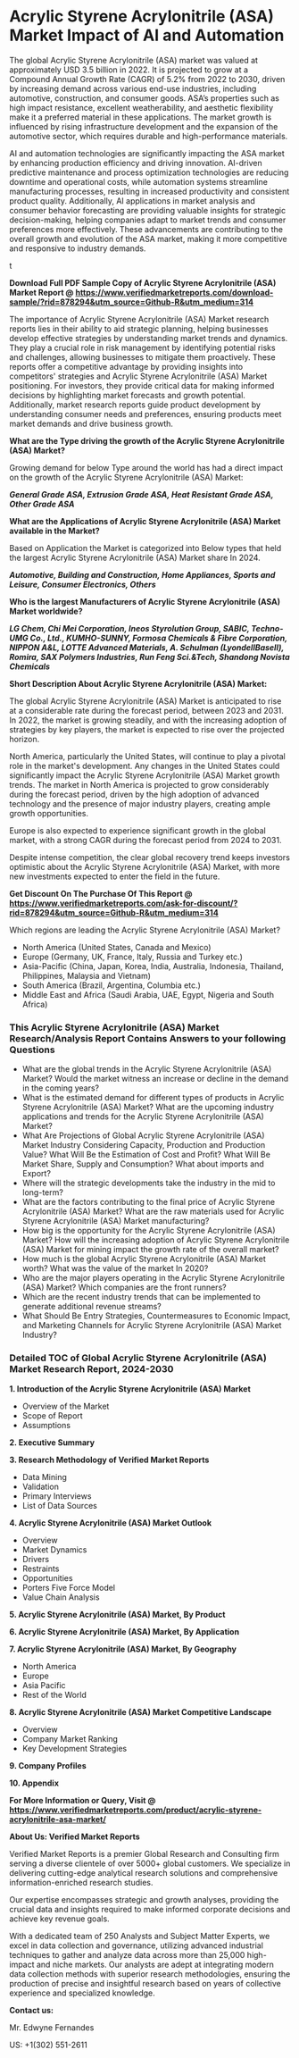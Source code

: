 <meta name="title" content="Global Acrylic Styrene Acrylonitrile (ASA) Market Impact of AI and Automation"><meta name="description" content="The global Acrylic Styrene Acrylonitrile (ASA) market was valued at approximately USD 3.5 billion in 2022. It is projected to grow at a Compound Annual Growth Rate (CA"><meta name="title" content="Acrylic Styrene Acrylonitrile (ASA) Market Size, Share, Scope, Trends, Growth, Opportunities, Analysis, Forecast"><h1>Acrylic Styrene Acrylonitrile (ASA) Market Impact of AI and Automation</h1><p>The global Acrylic Styrene Acrylonitrile (ASA) market was valued at approximately USD 3.5 billion in 2022. It is projected to grow at a Compound Annual Growth Rate (CAGR) of 5.2% from 2022 to 2030, driven by increasing demand across various end-use industries, including automotive, construction, and consumer goods. ASA’s properties such as high impact resistance, excellent weatherability, and aesthetic flexibility make it a preferred material in these applications. The market growth is influenced by rising infrastructure development and the expansion of the automotive sector, which requires durable and high-performance materials.</p><p>AI and automation technologies are significantly impacting the ASA market by enhancing production efficiency and driving innovation. AI-driven predictive maintenance and process optimization technologies are reducing downtime and operational costs, while automation systems streamline manufacturing processes, resulting in increased productivity and consistent product quality. Additionally, AI applications in market analysis and consumer behavior forecasting are providing valuable insights for strategic decision-making, helping companies adapt to market trends and consumer preferences more effectively. These advancements are contributing to the overall growth and evolution of the ASA market, making it more competitive and responsive to industry demands.</p>t</p><p id="" class=""><strong>Download Full PDF Sample Copy of Acrylic Styrene Acrylonitrile (ASA) Market Report @ <a href="https://www.verifiedmarketreports.com/download-sample/?rid=878294&utm_source=Github-R&utm_medium=314" target="_blank">https://www.verifiedmarketreports.com/download-sample/?rid=878294&utm_source=Github-R&utm_medium=314</a></strong></p><p>The importance of&nbsp;Acrylic Styrene Acrylonitrile (ASA) Market research reports lies in their ability to aid strategic planning, helping businesses develop effective strategies by understanding market trends and dynamics. They play a crucial role in risk management by identifying potential risks and challenges, allowing businesses to mitigate them proactively. These reports offer a competitive advantage by providing insights into competitors' strategies and Acrylic Styrene Acrylonitrile (ASA) Market positioning. For investors, they provide critical data for making informed decisions by highlighting market forecasts and growth potential. Additionally, market research reports guide product development by understanding consumer needs and preferences, ensuring products meet market demands and drive business growth.</p><p><strong>What are the&nbsp;Type driving the growth of the Acrylic Styrene Acrylonitrile (ASA) Market?</strong></p><p id="" class="">Growing demand for below Type around the world has had a direct impact on the growth of the Acrylic Styrene Acrylonitrile (ASA) Market:</p><em><strong>General Grade ASA, Extrusion Grade ASA, Heat Resistant Grade ASA, Other Grade ASA</strong></em></p><strong>What are the&nbsp;Applications&nbsp;of Acrylic Styrene Acrylonitrile (ASA) Market available in the Market?</strong></p><p id="" class="">Based on Application the Market is categorized into Below types that held the largest Acrylic Styrene Acrylonitrile (ASA) Market share In 2024.</p><em><strong>Automotive, Building and Construction, Home Appliances, Sports and Leisure, Consumer Electronics, Others</strong></em></p><strong>Who is the largest Manufacturers of Acrylic Styrene Acrylonitrile (ASA) Market worldwide?</strong></p><p><em><strong>LG Chem, Chi Mei Corporation, Ineos Styrolution Group, SABIC, Techno-UMG Co., Ltd., KUMHO-SUNNY, Formosa Chemicals & Fibre Corporation, NIPPON A&L, LOTTE Advanced Materials, A. Schulman (LyondellBasell), Romira, SAX Polymers Industries, Run Feng Sci.&Tech, Shandong Novista Chemicals</strong></em></p><p id="" class=""><strong>Short Description About Acrylic Styrene Acrylonitrile (ASA) Market:</strong></p><p>The global Acrylic Styrene Acrylonitrile (ASA) Market is anticipated to rise at a considerable rate during the forecast period, between 2023 and 2031. In 2022, the market is growing steadily, and with the increasing adoption of strategies by key players, the market is expected to rise over the projected horizon.</p><p>North America, particularly the United States, will continue to play a pivotal role in the market's development. Any changes in the United States could significantly impact the Acrylic Styrene Acrylonitrile (ASA) Market growth trends. The market in North America is projected to grow considerably during the forecast period, driven by the high adoption of advanced technology and the presence of major industry players, creating ample growth opportunities.</p><p>Europe is also expected to experience significant growth in the global market, with a strong CAGR during the forecast period from 2024 to 2031.</p><p>Despite intense competition, the clear global recovery trend keeps investors optimistic about the Acrylic Styrene Acrylonitrile (ASA) Market, with more new investments expected to enter the field in the future.</p><p id="" class=""><strong>Get Discount On The Purchase Of This Report @ <a href="https://www.verifiedmarketreports.com/ask-for-discount/?rid=878294&utm_source=Github-R&utm_medium=314" target="_blank">https://www.verifiedmarketreports.com/ask-for-discount/?rid=878294&utm_source=Github-R&utm_medium=314</a></strong></p>Which regions are leading the Acrylic Styrene Acrylonitrile (ASA) Market?</p><ul><li>North America (United States, Canada and Mexico)</li><li>Europe (Germany, UK, France, Italy, Russia and Turkey etc.)</li><li>Asia-Pacific (China, Japan, Korea, India, Australia, Indonesia, Thailand, Philippines, Malaysia and Vietnam)</li><li>South America (Brazil, Argentina, Columbia etc.)</li><li>Middle East and Africa (Saudi Arabia, UAE, Egypt, Nigeria and South Africa)</li></ul><h3 id="" class="">This Acrylic Styrene Acrylonitrile (ASA) Market Research/Analysis Report Contains Answers to your following Questions</h3><ul><li>What are the global trends in the Acrylic Styrene Acrylonitrile (ASA) Market? Would the market witness an increase or decline in the demand in the coming years?</li><li>What is the estimated demand for different types of products in Acrylic Styrene Acrylonitrile (ASA) Market? What are the upcoming industry applications and trends for the Acrylic Styrene Acrylonitrile (ASA) Market?</li><li>What Are Projections of Global Acrylic Styrene Acrylonitrile (ASA) Market Industry Considering Capacity, Production and Production Value? What Will Be the Estimation of Cost and Profit? What Will Be Market Share, Supply and Consumption? What about imports and Export?</li><li>Where will the strategic developments take the industry in the mid to long-term?</li><li>What are the factors contributing to the final price of Acrylic Styrene Acrylonitrile (ASA) Market? What are the raw materials used for Acrylic Styrene Acrylonitrile (ASA) Market manufacturing?</li><li>How big is the opportunity for the Acrylic Styrene Acrylonitrile (ASA) Market? How will the increasing adoption of Acrylic Styrene Acrylonitrile (ASA) Market for mining impact the growth rate of the overall market?</li><li>How much is the global Acrylic Styrene Acrylonitrile (ASA) Market worth? What was the value of the market In 2020?</li><li>Who are the major players operating in the Acrylic Styrene Acrylonitrile (ASA) Market? Which companies are the front runners?</li><li>Which are the recent industry trends that can be implemented to generate additional revenue streams?</li><li>What Should Be Entry Strategies, Countermeasures to Economic Impact, and Marketing Channels for Acrylic Styrene Acrylonitrile (ASA) Market Industry?</li></ul><h3 id="" class="">Detailed TOC of Global Acrylic Styrene Acrylonitrile (ASA) Market Research Report, 2024-2030</h3><p id="" class=""><strong>1. Introduction of the Acrylic Styrene Acrylonitrile (ASA) Market</strong></p><ul><li>Overview of the Market</li><li>Scope of Report</li><li>Assumptions</li></ul><p id="" class=""><strong>2. Executive Summary</strong></p><p id="" class=""><strong>3. Research Methodology of Verified Market Reports</strong></p><ul><li>Data Mining</li><li>Validation</li><li>Primary Interviews</li><li>List of Data Sources</li></ul><p id="" class=""><strong>4. Acrylic Styrene Acrylonitrile (ASA) Market Outlook</strong></p><ul><li>Overview</li><li>Market Dynamics</li><li>Drivers</li><li>Restraints</li><li>Opportunities</li><li>Porters Five Force Model</li><li>Value Chain Analysis</li></ul><p id="" class=""><strong>5. Acrylic Styrene Acrylonitrile (ASA) Market, By Product</strong></p><p id="" class=""><strong>6. Acrylic Styrene Acrylonitrile (ASA) Market, By Application</strong></p><p id="" class=""><strong>7. Acrylic Styrene Acrylonitrile (ASA) Market, By Geography</strong></p><ul><li>North America</li><li>Europe</li><li>Asia Pacific</li><li>Rest of the World</li></ul><p id="" class=""><strong>8. Acrylic Styrene Acrylonitrile (ASA) Market Competitive Landscape</strong></p><ul><li>Overview</li><li>Company Market Ranking</li><li>Key Development Strategies</li></ul><p id="" class=""><strong>9. Company Profiles</strong></p><p id="" class=""><strong>10. Appendix</strong></p><p id="" class=""><strong>For More Information or Query, Visit @ <a href="https://www.verifiedmarketreports.com/product/acrylic-styrene-acrylonitrile-asa-market/" target="_blank">https://www.verifiedmarketreports.com/product/acrylic-styrene-acrylonitrile-asa-market/</a></strong></p><p id="" class=""><strong>About Us: Verified Market Reports</strong></p><p id="" class="">Verified Market Reports is a premier Global Research and Consulting firm serving a diverse clientele of over 5000+ global customers. We specialize in delivering cutting-edge analytical research solutions and comprehensive information-enriched research studies.</p><p id="" class="">Our expertise encompasses strategic and growth analyses, providing the crucial data and insights required to make informed corporate decisions and achieve key revenue goals.</p><p id="" class="">With a dedicated team of 250 Analysts and Subject Matter Experts, we excel in data collection and governance, utilizing advanced industrial techniques to gather and analyze data across more than 25,000 high-impact and niche markets. Our analysts are adept at integrating modern data collection methods with superior research methodologies, ensuring the production of precise and insightful research based on years of collective experience and specialized knowledge.</p><p id="" class=""><strong>Contact us:</strong></p><p id="" class="">Mr. Edwyne Fernandes</p><p id="" class="">US: +1(302) 551-2611</p>